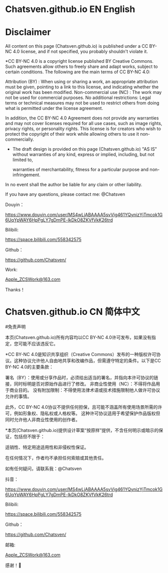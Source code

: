 # Chatsven.github.io EN English

# Disclaimer

All content on this page (Chatsven.github.io) is published under a CC BY-NC 4.0 license, and if not specified, you probably shouldn't violate it.

*CC BY-NC 4.0 is a copyright license published BY Creative Commons. Such agreements allow others to freely share and adapt works, subject to certain conditions. The following are the main terms of CC BY-NC 4.0: 

  Attribution (BY) : When using or sharing a work, an appropriate attribution must be given, pointing to a link to this license, and indicating whether the original work has been modified.
  Non-commercial use (NC) : The work may not be used for commercial purposes. 
  No additional restrictions: Legal terms or technical measures may not be used to restrict others from doing what is permitted under the license agreement.
  
In addition, the CC BY-NC 4.0 Agreement does not provide any warranties and may not cover licenses required for all use cases, such as image rights, privacy rights, or personality rights.
This license is for creators who wish to protect the copyright of their work while allowing others to use it non-commercially.

* The draft design is provided on this page (Chatsven.github.io) "AS IS" without warranties of any kind, express or implied, including, but not limited to,

  warranties of merchantability, fitness for a particular purpose and non-infringement.

In no event shall the author be liable for any claim or other liability.

If you have any questions, please contact me: @Chatsven

Douyin：
  
  https://www.douyin.com/user/MS4wLjABAAAA5svVig461YQynizYjTmcok1G6UqYpWAY6HpPgLY7gDmPE-lkDkO8ZKVfVkK26trd

Bilibili:

  https://space.bilibili.com/558342575

Github：

  https://github.com/Chatsven/

Work: 

  Apple_ZCSWork@163.com

Thanks！


# Chatsven.github.io CN 简体中文

#免责声明

本页(Chatsven.github.io)所有内容均以CC BY-NC 4.0许可发布，如果没有指定，您可能不应该违反它。

*CC BY-NC 4.0是知识共享组织（Creative Commons）发布的一种版权许可协议。这种协议允许他人自由地共享和改编作品，但需遵守特定的条件。以下是CC BY-NC 4.0的主要条款：

  署名（BY）：使用或分享作品时，必须给出适当的署名，并指向本许可协议的链接，同时标明是否对原始作品进行了修改。
  非商业性使用（NC）：不得将作品用于商业目的。
  没有附加限制：不得使用法律术语或技术措施限制他人做许可协议允许的事情。
  
此外，CC BY-NC 4.0协议不提供任何担保，且可能不涵盖所有使用场景所需的许可，例如形象权、隐私权或人格权等。
这种许可协议适用于希望保护作品版权但同时允许他人非商业性使用的创作者。

*本页(Chatsven.github.io)提供设计草案“按原样”提供，不含任何明示或暗示的保证，包括但不限于：

  适销性、特定用途适用性和非侵权性保证。
  
在任何情况下，作者均不承担任何索赔或其他责任。

如有任何疑问，请联系我：@Chatsven

抖音：
  
  https://www.douyin.com/user/MS4wLjABAAAA5svVig461YQynizYjTmcok1G6UqYpWAY6HpPgLY7gDmPE-lkDkO8ZKVfVkK26trd

Bilibili:

  https://space.bilibili.com/558342575

Github：

  https://github.com/Chatsven/

邮箱: 

  Apple_ZCSWork@163.com

感谢！🙏
